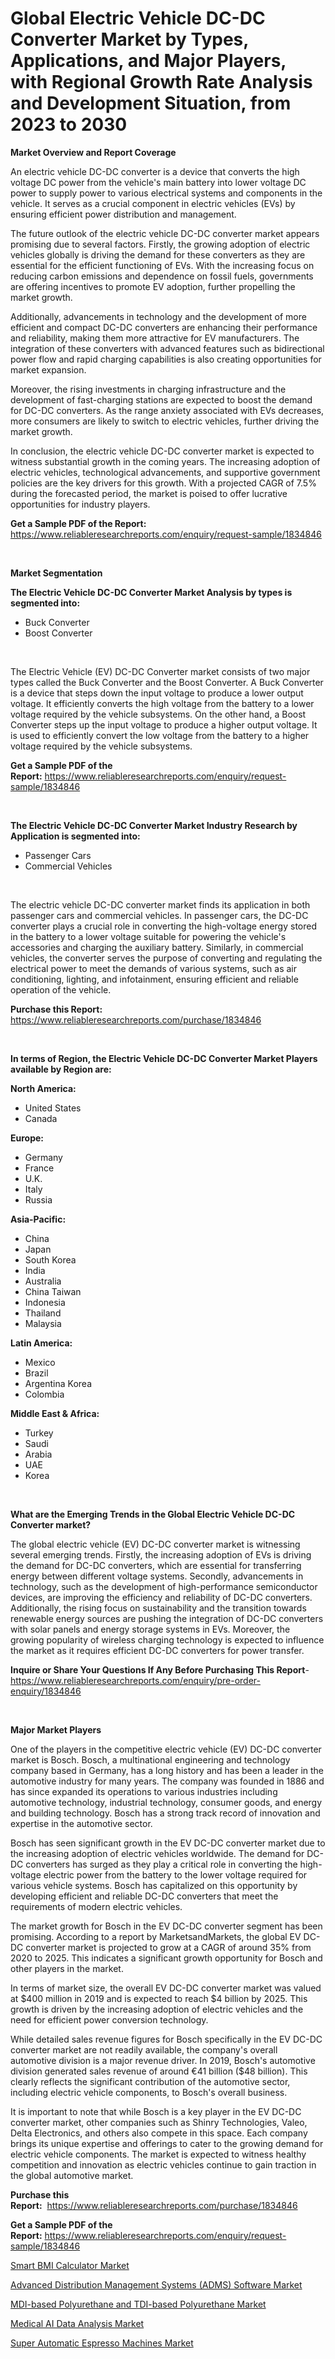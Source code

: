 <p><h1>Global Electric Vehicle DC-DC Converter Market by Types, Applications, and Major Players, with Regional Growth Rate Analysis and Development Situation, from 2023 to 2030</h1></p><p><strong>Market Overview and Report Coverage</strong></p>
<p><p>An electric vehicle DC-DC converter is a device that converts the high voltage DC power from the vehicle's main battery into lower voltage DC power to supply power to various electrical systems and components in the vehicle. It serves as a crucial component in electric vehicles (EVs) by ensuring efficient power distribution and management.</p><p>The future outlook of the electric vehicle DC-DC converter market appears promising due to several factors. Firstly, the growing adoption of electric vehicles globally is driving the demand for these converters as they are essential for the efficient functioning of EVs. With the increasing focus on reducing carbon emissions and dependence on fossil fuels, governments are offering incentives to promote EV adoption, further propelling the market growth.</p><p>Additionally, advancements in technology and the development of more efficient and compact DC-DC converters are enhancing their performance and reliability, making them more attractive for EV manufacturers. The integration of these converters with advanced features such as bidirectional power flow and rapid charging capabilities is also creating opportunities for market expansion.</p><p>Moreover, the rising investments in charging infrastructure and the development of fast-charging stations are expected to boost the demand for DC-DC converters. As the range anxiety associated with EVs decreases, more consumers are likely to switch to electric vehicles, further driving the market growth.</p><p>In conclusion, the electric vehicle DC-DC converter market is expected to witness substantial growth in the coming years. The increasing adoption of electric vehicles, technological advancements, and supportive government policies are the key drivers for this growth. With a projected CAGR of 7.5% during the forecasted period, the market is poised to offer lucrative opportunities for industry players.</p></p>
<p><strong>Get a Sample PDF of the Report:</strong> <a href="https://www.reliableresearchreports.com/enquiry/request-sample/1834846">https://www.reliableresearchreports.com/enquiry/request-sample/1834846</a></p>
<p>&nbsp;</p>
<p><strong>Market Segmentation</strong></p>
<p><strong>The Electric Vehicle DC-DC Converter Market Analysis by types is segmented into:</strong></p>
<p><ul><li>Buck Converter</li><li>Boost Converter</li></ul></p>
<p>&nbsp;</p>
<p><p>The Electric Vehicle (EV) DC-DC Converter market consists of two major types called the Buck Converter and the Boost Converter. A Buck Converter is a device that steps down the input voltage to produce a lower output voltage. It efficiently converts the high voltage from the battery to a lower voltage required by the vehicle subsystems. On the other hand, a Boost Converter steps up the input voltage to produce a higher output voltage. It is used to efficiently convert the low voltage from the battery to a higher voltage required by the vehicle subsystems.</p></p>
<p><strong>Get a Sample PDF of the Report:</strong>&nbsp;<a href="https://www.reliableresearchreports.com/enquiry/request-sample/1834846">https://www.reliableresearchreports.com/enquiry/request-sample/1834846</a></p>
<p>&nbsp;</p>
<p><strong>The Electric Vehicle DC-DC Converter Market Industry Research by Application is segmented into:</strong></p>
<p><ul><li>Passenger Cars</li><li>Commercial Vehicles</li></ul></p>
<p>&nbsp;</p>
<p><p>The electric vehicle DC-DC converter market finds its application in both passenger cars and commercial vehicles. In passenger cars, the DC-DC converter plays a crucial role in converting the high-voltage energy stored in the battery to a lower voltage suitable for powering the vehicle's accessories and charging the auxiliary battery. Similarly, in commercial vehicles, the converter serves the purpose of converting and regulating the electrical power to meet the demands of various systems, such as air conditioning, lighting, and infotainment, ensuring efficient and reliable operation of the vehicle.</p></p>
<p><strong>Purchase this Report:</strong>&nbsp; <a href="https://www.reliableresearchreports.com/purchase/1834846">https://www.reliableresearchreports.com/purchase/1834846</a></p>
<p>&nbsp;</p>
<p><strong>In terms of Region, the Electric Vehicle DC-DC Converter Market Players available by Region are:</strong></p>
<p>
    <p> <strong> North America: </strong>
        <ul>
            <li>United States</li>
            <li>Canada</li>
        </ul>
        </p> 
    <p> <strong> Europe: </strong>
        <ul>
            <li>Germany</li>
            <li>France</li>
            <li>U.K.</li>
            <li>Italy</li>
            <li>Russia</li>
        </ul>
        </p> 
    <p> <strong> Asia-Pacific: </strong>
        <ul>
            <li>China</li>
            <li>Japan</li>
            <li>South Korea</li>
            <li>India</li>
            <li>Australia</li>
            <li>China Taiwan</li>
            <li>Indonesia</li>
            <li>Thailand</li>
            <li>Malaysia</li>
        </ul>
        </p> 
    <p> <strong> Latin America: </strong>
        <ul>
            <li>Mexico</li>
            <li>Brazil</li>
            <li>Argentina Korea</li>
            <li>Colombia</li>
        </ul>
        </p> 
    <p> <strong> Middle East & Africa: </strong>
        <ul>
            <li>Turkey</li>
            <li>Saudi</li>
            <li>Arabia</li>
            <li>UAE</li>
            <li>Korea</li>
        </ul>
    </p>
    </p>
<p>&nbsp;</p>
<p><strong>What are the Emerging Trends in the Global Electric Vehicle DC-DC Converter market?</strong></p>
<p><p>The global electric vehicle (EV) DC-DC converter market is witnessing several emerging trends. Firstly, the increasing adoption of EVs is driving the demand for DC-DC converters, which are essential for transferring energy between different voltage systems. Secondly, advancements in technology, such as the development of high-performance semiconductor devices, are improving the efficiency and reliability of DC-DC converters. Additionally, the rising focus on sustainability and the transition towards renewable energy sources are pushing the integration of DC-DC converters with solar panels and energy storage systems in EVs. Moreover, the growing popularity of wireless charging technology is expected to influence the market as it requires efficient DC-DC converters for power transfer.</p></p>
<p><strong>Inquire or Share Your Questions If Any Before Purchasing This Report</strong>- <a href="https://www.reliableresearchreports.com/enquiry/pre-order-enquiry/1834846">https://www.reliableresearchreports.com/enquiry/pre-order-enquiry/1834846</a></p>
<p>&nbsp;</p>
<p><strong>Major Market Players</strong></p>
<p><p>One of the players in the competitive electric vehicle (EV) DC-DC converter market is Bosch. Bosch, a multinational engineering and technology company based in Germany, has a long history and has been a leader in the automotive industry for many years. The company was founded in 1886 and has since expanded its operations to various industries including automotive technology, industrial technology, consumer goods, and energy and building technology. Bosch has a strong track record of innovation and expertise in the automotive sector.</p><p>Bosch has seen significant growth in the EV DC-DC converter market due to the increasing adoption of electric vehicles worldwide. The demand for DC-DC converters has surged as they play a critical role in converting the high-voltage electric power from the battery to the lower voltage required for various vehicle systems. Bosch has capitalized on this opportunity by developing efficient and reliable DC-DC converters that meet the requirements of modern electric vehicles.</p><p>The market growth for Bosch in the EV DC-DC converter segment has been promising. According to a report by MarketsandMarkets, the global EV DC-DC converter market is projected to grow at a CAGR of around 35% from 2020 to 2025. This indicates a significant growth opportunity for Bosch and other players in the market.</p><p>In terms of market size, the overall EV DC-DC converter market was valued at $400 million in 2019 and is expected to reach $4 billion by 2025. This growth is driven by the increasing adoption of electric vehicles and the need for efficient power conversion technology.</p><p>While detailed sales revenue figures for Bosch specifically in the EV DC-DC converter market are not readily available, the company's overall automotive division is a major revenue driver. In 2019, Bosch's automotive division generated sales revenue of around €41 billion ($48 billion). This clearly reflects the significant contribution of the automotive sector, including electric vehicle components, to Bosch's overall business.</p><p>It is important to note that while Bosch is a key player in the EV DC-DC converter market, other companies such as Shinry Technologies, Valeo, Delta Electronics, and others also compete in this space. Each company brings its unique expertise and offerings to cater to the growing demand for electric vehicle components. The market is expected to witness healthy competition and innovation as electric vehicles continue to gain traction in the global automotive market.</p></p>
<p><strong>Purchase this Report:</strong>&nbsp;&nbsp;<a href="https://www.reliableresearchreports.com/purchase/1834846">https://www.reliableresearchreports.com/purchase/1834846</a></p>
<p></p>
<p><strong>Get a Sample PDF of the Report:</strong>&nbsp;<a href="https://www.reliableresearchreports.com/enquiry/request-sample/1834846">https://www.reliableresearchreports.com/enquiry/request-sample/1834846</a></p>
<p><p><a href="https://www.linkedin.com/pulse/smart-bmi-calculator-market-size-share-amp-trends-analysis-report/">Smart BMI Calculator Market</a></p><p><a href="https://medium.com/@entelabrahimi1961/analyzing-advanced-distribution-management-systems-adms-software-market-global-industry-16f7dd0910c0">Advanced Distribution Management Systems (ADMS) Software Market</a></p><p><a href="https://medium.com/@loretadervishi2013/mdi-based-polyurethane-and-tdi-based-polyurethane-market-insights-into-market-cagr-market-trends-39f39d7a351b">MDI-based Polyurethane and TDI-based Polyurethane Market</a></p><p><a href="https://www.linkedin.com/pulse/medical-ai-data-analysis-market-size-share-global-report-2023/">Medical AI Data Analysis Market</a></p><p><a href="https://www.linkedin.com/pulse/super-automatic-espresso-machines-market-size-growth/">Super Automatic Espresso Machines Market</a></p></p>